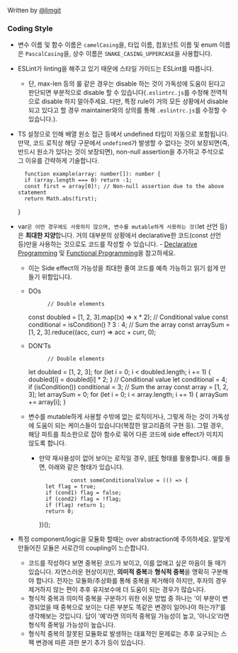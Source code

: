 Written by [@limgit](https://github.com/limgit)

### Coding Style

- 변수 이름 및 함수 이름은 `camelCasing`을, 타입 이름, 컴포넌트 이름 및 enum 이름은 `PascalCasing`을, 상수 이름은 `SNAKE_CASING_UPPERCASE`을 사용합니다.
- ESLint가 linting을 해주고 있기 때문에 스타일 가이드는 ESLint를 따릅니다.
    - 단, max-len 등의 룰 같은 경우는 disable 하는 것이 가독성에 도움이 된다고 판단되면 부분적으로 disable 할 수 있습니다(`.eslintrc.js`를 수정해 전역적으로 disable 하지 말아주세요. 다만, 특정 rule이 거의 모든 상황에서 disable 되고 있다고 할 경우 maintainer와의 상의를 통해 `.eslintrc.js`를 수정할 수 있습니다.).
- TS 설정으로 인해 배열 원소 접근 등에서 undefined 타입이 자동으로 포함됩니다. 만약, 코드 로직상 해당 구문에서 `undefined`가 발생할 수 없다는 것이 보장되면(즉, 반드시 원소가 있다는 것이 보장되면), non-null assertion을 추가하고 주석으로 그 이유를 간략하게 기술합니다.
    
        function example(array: number[]): number {
        if (array.length === 0) return -1;
        const first = array[0]!; // Non-null assertion due to the above statement
        return Math.abs(first);
    }
    
    
- var`은 어떤 경우에도 사용하지 않으며, 변수를 mutable하게 사용하는 것(`let 선언 등)은 **최대한 지양**합니다. 거의 대부분의 상황에서 declarative한 코드(const 선언 등)만을 사용하는 것으로도 코드를 작성할 수 있습니다. - [Declarative Programming](https://en.wikipedia.org/wiki/Declarative_programming) 및 [Functional Programming](https://en.wikipedia.org/wiki/Functional_programming)을 참고하세요.
    - 이는 Side effect의 가능성을 최대한 줄여 코드를 예측 가능하고 읽기 쉽게 만들기 위함입니다.
    - DOs
        
                // Double elements
        const doubled = [1, 2, 3].map((x) => x * 2);
        // Conditional value
        const conditional = isCondition() ? 3 : 4;
        // Sum the array
        const arraySum = [1, 2, 3].reduce((acc, curr) => acc + curr, 0);
        
        
    - DON’Ts
        
                // Double elements
        let doubled = [1, 2, 3];
        for (let i = 0; i < doubled.length; i += 1) {
            doubled[i] = doubled[i] * 2;
        }
        // Conditional value
        let conditional = 4;
        if (isCondition()) conditional = 3;
        // Sum the array
        const array = [1, 2, 3];
        let arraySum = 0;
        for (let i = 0; i < array.length; i += 1) {
            arraySum += array[i];
        }
        
        
    - 변수를 mutable하게 사용할 수밖에 없는 로직이거나, 그렇게 하는 것이 가독성에 도움이 되는 케이스들이 있습니다(복잡한 알고리즘의 구현 등). 그럴 경우, 해당 파트를 최소한으로 잡아 함수로 묶어 다른 코드에 side effect가 미치지 않도록 합니다.
        - 만약 재사용성이 없어 보이는 로직일 경우, [IIFE](https://developer.mozilla.org/ko/docs/Glossary/IIFE) 형태를 활용합니다. 예를 들면, 아래와 같은 형태가 있습니다.
            
                        const someConditionalValue = (() => {
                let flag = true;
                if (cond1) flag = false;
                if (cond2) flag = !flag;
                if (flag) return 1;
                return 0;
            })();
            
            
- 특정 component/logic을 모듈화 할때는 over abstraction에 주의하세요. 알맞게 만들어진 모듈은 서로간의 coupling이 느슨합니다.
    - 코드를 작성하다 보면 중복된 코드가 보이고, 이를 없애고 싶은 마음이 들 때가 있습니다. 자연스러운 현상이지만, **의미적 중복**과 **형식적 중복**을 명확히 구분해야 합니다. 전자는 모듈화/추상화를 통해 중복을 제거해야 하지만, 후자의 경우 제거하지 않는 편이 추후 유지보수에 더 도움이 되는 경우가 많습니다.
    - 형식적 중복과 의미적 중복을 구분하기 위한 쉬운 방법 중 하나는 ’이 부분이 변경되었을 때 중복으로 보이는 다른 부분도 똑같은 변경이 일어나야 하는가?’를 생각해보는 것입니다. 답이 ’예’라면 의미적 중복일 가능성이 높고, ’아니오’라면 형식적 중복일 가능성이 높습니다.
    - 형식적 중복의 잘못된 모듈화로 발생하는 대표적인 문제로는 추후 요구되는 스펙 변경에 따른 과한 분기 추가 등이 있습니다.
